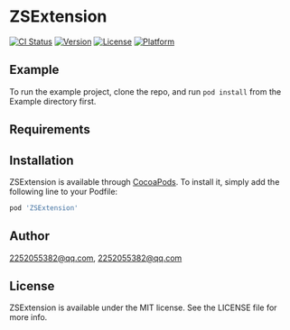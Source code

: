# ZSExtension

[![CI Status](https://img.shields.io/travis/2252055382@qq.com/ZSExtension.svg?style=flat)](https://travis-ci.org/2252055382@qq.com/ZSExtension)
[![Version](https://img.shields.io/cocoapods/v/ZSExtension.svg?style=flat)](https://cocoapods.org/pods/ZSExtension)
[![License](https://img.shields.io/cocoapods/l/ZSExtension.svg?style=flat)](https://cocoapods.org/pods/ZSExtension)
[![Platform](https://img.shields.io/cocoapods/p/ZSExtension.svg?style=flat)](https://cocoapods.org/pods/ZSExtension)

## Example

To run the example project, clone the repo, and run `pod install` from the Example directory first.

## Requirements

## Installation

ZSExtension is available through [CocoaPods](https://cocoapods.org). To install
it, simply add the following line to your Podfile:

```ruby
pod 'ZSExtension'
```

## Author

2252055382@qq.com, 2252055382@qq.com

## License

ZSExtension is available under the MIT license. See the LICENSE file for more info.
